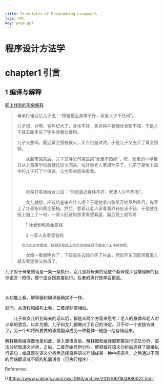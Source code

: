 ```yaml
---

title: Principles of Programming Languages
tags: PPL
key: page-ppl
---
```








# 程序设计方法学

# chapter1 引言

## 1 编译与解释

<a href="https://www.cnblogs.com/zsw-1993/archive/2013/06/18/4880022.html">网上找到的形象解释</a>

> 母亲打电话给儿子说：“你爸最近身体不好，家里人少不热闹”。
>
>  	儿子想，对啊，爸年纪大了，身体不好，买点牦牛骨髓壮骨粉不错，于是儿子就去超市买了牦牛骨髓壮骨粉。
>
> ​	儿子又想啊，最近黄金搭档很火，买点给爸试试。于是儿子又去买了黄金搭档。
>
> 　　从超市回来后，儿子又寻思母亲说的“家里不热闹”，嗯，家里的小皇帝自从上寄宿学校后就比较少回来，估计是老人家想孙子了。儿子于是给上高中的儿子打了个电话，让他周末回来看看。
>
> 　　
>
> 　　母亲打电话给女儿说：“你爸最近身体不好，家里人少不热闹”。
>
> 　　女儿就想，应该给爸做点什么呢？于是她拿出张纸开始罗列条目，先写上了壮骨粉和黄金搭档。然后，想着让老人家看看外孙应该不错，于是就在纸上加上了一句，一家人回爸妈那里看望看望。最后纸上就写着：
>
> 　　1.壮骨粉和黄金搭档
>
> 　　2.一家人去看望爸妈
>
>   	女儿见到女婿后，就将这张纸上的信息编成短信发给了工作的女婿。
>
> 　　女婿一看就明白了，下班后先去超市买了补品，然后开车回家带着妻儿就去看望岳父岳母了。



儿子对于母亲的话是一条一条执行，女儿是将母亲的话整个翻译成平台能理解的目标语言--短信，整个由女婿直接执行。后者的执行效率会更高。

 <br/>

从功能上看，解释器和编译器确实不一样。 



然而，从流程和结构上看，二者却非常相似。  



　　儿子和女儿听到母亲的话以后，都是从两个方面来思考：老人的身体和老人对小辈的思念。以此为据，儿子和女儿都做出了自己的决定。只不过一个直接去做了，另一个却将所要做的事情翻译成另一种载体--短信--给存储起来。  



​	  解释器和编译器也是如此，读入源语言后，解释器和编译器都要进行词法分析、语法分析和语义分析，之后，二者开始有所分别。解释器在语义分析后选择了直接执行语句；编译器在语义分析后选择将将语义存储成某一种中间语言，之后通过不同的后端翻译成不同的机器语言（可执行程序）. 



Reference:

[1]https://www.cnblogs.com/zsw-1993/archive/2013/06/18/4880022.html